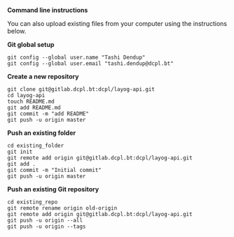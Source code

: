 **Command line instructions**

You can also upload existing files from your computer using the instructions below. 


**Git global setup**
```
git config --global user.name "Tashi Dendup"
git config --global user.email "tashi.dendup@dcpl.bt"
```

**Create a new repository**
```
git clone git@gitlab.dcpl.bt:dcpl/layog-api.git
cd layog-api
touch README.md
git add README.md
git commit -m "add README"
git push -u origin master
```

**Push an existing folder**
```
cd existing_folder
git init
git remote add origin git@gitlab.dcpl.bt:dcpl/layog-api.git
git add .
git commit -m "Initial commit"
git push -u origin master
```

**Push an existing Git repository**
```
cd existing_repo
git remote rename origin old-origin
git remote add origin git@gitlab.dcpl.bt:dcpl/layog-api.git
git push -u origin --all
git push -u origin --tags
```
